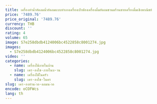 ```yaml
---
title: เครื่องทำน้ำอัดลมน้ำอัดลมแบบทำเองเครื่องเป่าฟองเครื่องดื่มอัดลมชานมร้านขายเครื่องดื่มเชิงพาณิชย์
price: '7489.76'
price_original: '7489.76'
currency: THB
discount: ''
rating: 4
volume: 65
image: S7e258dbdb4124006bc4522858c8001274.jpg
images:
  - S7e258dbdb4124006bc4522858c8001274.jpg
video: ''
categories:
  - name: เครื่องใช้ภายในบ้าน
    slug: เคร-องใช-ภายในบ-าน
  - name: เครื่องใช้ในครัว
    slug: เคร-องใช-ในคร
slug: เคร-องทำน-ำอ-ดลมน-ำอ
encode: oCOFWcs
lang: th
---
```

  